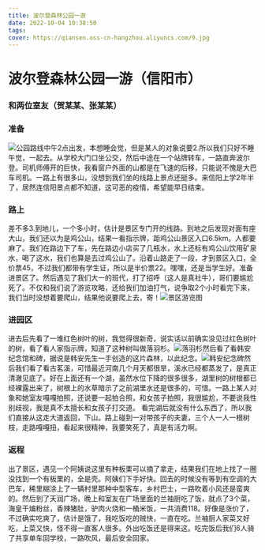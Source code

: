 ```yaml
---
title: 波尔登森林公园一游
date: 2022-10-04 10:38:50
tags:
cover: https://qiansen.oss-cn-hangzhou.aliyuncs.com/9.jpg
---
```


# 波尔登森林公园一游（信阳市）



### 和两位室友（贺某某、张某某）

###  准备

![公园路线](https://qiansen.oss-cn-hangzhou.aliyuncs.com/%E5%85%AC%E5%9B%AD%E8%B7%AF%E7%BA%BF.jpg)中午2点出发，本想睡会觉，但是某人的对象说要2.所以我们只好不睡午觉，一起去。从学校大门口坐公交，然后中途在一个站牌转车，一路直奔波尔登。司机师傅开的巨快，我看窗户外面的山都是在飞速的后移，只能说不愧是大巴车司机。一路上有很多山，没想到我们坐的线路上景点还挺多。来信阳上学2年半了，居然连信阳景点都不知道，这可恶的疫情，希望能早日结束。

### 路上

差不多3.到地儿，一个多小时，估计是景区专门开的线路。到地之后发现对面有座大山，我们还以为是鸡公山，结果一看指示牌，距鸡公山景区入口6.5km。人都要麻了。我们在路边下了车，先在路边小店买了几瓶水，水上还标有鸡公山饮用矿泉水，喝了这水，我们也算是去过鸡公山了。沿着山路走了一段，才到景区入口，全价票45，不过我们都带有学生证，所以是半价票22。嘿嘿，还是当学生好。准备进景区了。然后遇见了我们大一的班代，打了招呼（这人是真社牛），哥们要尴尬死了。不仅和我们说了游览攻略，还给我们加油打气，说争取2个小时看完下来，我们当时没想着要爬山，结果他说要爬上去，寄！![景区游览图](https://qiansen.oss-cn-hangzhou.aliyuncs.com/%E6%99%AF%E5%8C%BA%E6%B8%B8%E8%A7%88%E5%9B%BE.jpg)

### 进园区

进去后先看了一堆红色树叶的树，我觉得很新奇，说实话以前确实没见过红色树叶的树，看了看人家指示牌，知道了这种树叫做落羽杉。![落羽杉](https://qiansen.oss-cn-hangzhou.aliyuncs.com/%E8%90%BD%E7%BE%BD%E6%9D%89.jpg)然后看了看韩安纪念馆和碑，据说是韩安先生一手创造的这片森林，以此纪念。![韩安纪念碑](https://qiansen.oss-cn-hangzhou.aliyuncs.com/%E9%9F%A9%E5%AE%89%E7%BA%AA%E5%BF%B5%E7%A2%91.jpg)然后我们看了看古茗溪，可惜最近河南几个月天都很旱，溪水已经都蒸发了，是真正清澈见底了。好在上面还有一个湖，虽然水位下降的很多很多，湖里树的树根都已经裸露出来了，树根上的水草暗示了之前湖里水还是很多的，可惜。一路上某人对象和她室友嘎嘎拍照，还说要一起拍合照，和女孩子拍照，我很尴尬，不要说我性别歧视，我是真不太擅长和女孩子打交道。
看完湖后就没有什么东西了，所以我们直接从这走大道返回，下山。路上碰到一对带孩子的夫妻，三个人一人一根树枝，走路嘎嘎扭，看起来很精神，我要笑死了，真是有活力啊。

### 返程

出了景区，遇见一个阿姨说这里有种板栗可以摘了拿走，结果我们在地上找了一圈没找到一个有板栗的，全是壳。阿姨们下手好快。回去的时候没有等到有空调的大巴车，稀里糊涂上了一辆村里那种中型客车，乡村巴士，一路吹着小风还是蛮爽的。然后到了天润广场，晚上和室友在广场里面的兰袖厨吃了饭，就点了3个菜，海皇干煸粉丝，香辣猪肚，驴肉火烧和一桶米饭，一共消费118。好像是涨价了，不过确实吃爽了，估计是饿了，我吃饭吃的贼快，一直在吃。兰袖厨人家菜又好吃，上菜又快，怪不得一直客人很多。外出吃饭还是得来这。吃完饭后我们6人骑了共享单车回学校，一路吹风，最后安全回家。


